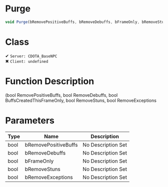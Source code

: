 # Purge
```js	
void Purge(bRemovePositiveBuffs, bRemoveDebuffs, bFrameOnly, bRemoveStuns, bRemoveExceptions)
```
# Class
✔ `Server: CDOTA_BaseNPC`  
✖ `Client: undefined`  

# Function Description
(bool RemovePositiveBuffs, bool RemoveDebuffs, bool BuffsCreatedThisFrameOnly, bool RemoveStuns, bool RemoveExceptions
# Parameters
Type|Name|Description
--|--|--
bool|bRemovePositiveBuffs|No Description Set
bool|bRemoveDebuffs|No Description Set
bool|bFrameOnly|No Description Set
bool|bRemoveStuns|No Description Set
bool|bRemoveExceptions|No Description Set
